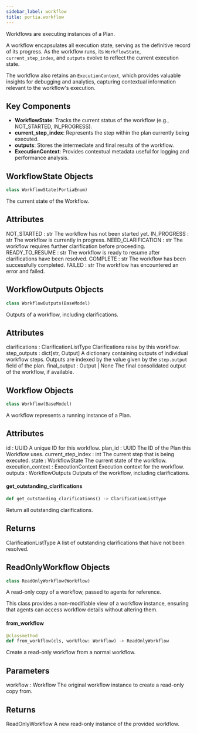 ```yaml
---
sidebar_label: workflow
title: portia.workflow
---
```


Workflows are executing instances of a Plan.

A workflow encapsulates all execution state, serving as the definitive record of its progress.
As the workflow runs, its `WorkflowState`, `current_step_index`, and `outputs` evolve to reflect
the current execution state.

The workflow also retains an `ExecutionContext`, which provides valuable insights for debugging
and analytics, capturing contextual information relevant to the workflow&#x27;s execution.

Key Components
--------------
- **WorkflowState**: Tracks the current status of the workflow (e.g., NOT_STARTED, IN_PROGRESS).
- **current_step_index**: Represents the step within the plan currently being executed.
- **outputs**: Stores the intermediate and final results of the workflow.
- **ExecutionContext**: Provides contextual metadata useful for logging and performance analysis.

## WorkflowState Objects

```python
class WorkflowState(PortiaEnum)
```

The current state of the Workflow.

Attributes
----------
NOT_STARTED : str
    The workflow has not been started yet.
IN_PROGRESS : str
    The workflow is currently in progress.
NEED_CLARIFICATION : str
    The workflow requires further clarification before proceeding.
READY_TO_RESUME : str
    The workflow is ready to resume after clarifications have been resolved.
COMPLETE : str
    The workflow has been successfully completed.
FAILED : str
    The workflow has encountered an error and failed.

## WorkflowOutputs Objects

```python
class WorkflowOutputs(BaseModel)
```

Outputs of a workflow, including clarifications.

Attributes
----------
clarifications : ClarificationListType
    Clarifications raise by this workflow.
step_outputs : dict[str, Output]
    A dictionary containing outputs of individual workflow steps.
    Outputs are indexed by the value given by the `step.output` field of the plan.
final_output : Output | None
    The final consolidated output of the workflow, if available.

## Workflow Objects

```python
class Workflow(BaseModel)
```

A workflow represents a running instance of a Plan.

Attributes
----------
id : UUID
    A unique ID for this workflow.
plan_id : UUID
    The ID of the Plan this Workflow uses.
current_step_index : int
    The current step that is being executed.
state : WorkflowState
    The current state of the workflow.
execution_context : ExecutionContext
    Execution context for the workflow.
outputs : WorkflowOutputs
    Outputs of the workflow, including clarifications.

#### get\_outstanding\_clarifications

```python
def get_outstanding_clarifications() -> ClarificationListType
```

Return all outstanding clarifications.

Returns
-------
ClarificationListType
    A list of outstanding clarifications that have not been resolved.

## ReadOnlyWorkflow Objects

```python
class ReadOnlyWorkflow(Workflow)
```

A read-only copy of a workflow, passed to agents for reference.

This class provides a non-modifiable view of a workflow instance,
ensuring that agents can access workflow details without altering them.

#### from\_workflow

```python
@classmethod
def from_workflow(cls, workflow: Workflow) -> ReadOnlyWorkflow
```

Create a read-only workflow from a normal workflow.

Parameters
----------
workflow : Workflow
    The original workflow instance to create a read-only copy from.

Returns
-------
ReadOnlyWorkflow
    A new read-only instance of the provided workflow.

